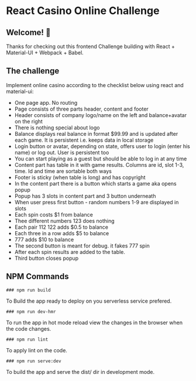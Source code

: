 # React Casino Online Challenge


## Welcome! 👋

Thanks for checking out this frontend Challenge building with React + Material-UI + Webpack + Babel.


## The challenge

Implement online casino according to the checklist below using react and material-ui:

- One page app. No routing
- Page consists of three parts header, content and footer
- Header consists of company logo/name on the left and balance+avatar on the right
- There is nothing special about logo
- Balance displays real balance in format $99.99 and is updated after each game. It is persistent i.e. keeps data in local storage
- Login button or avatar, depending on state, offers user to login (enter his name) or log out. User is persistent too
- You can start playing as a guest but should be able to log in at any time
- Content part has table in it with game results. Columns are id, slot 1-3, time. Id and time are sortable both ways
- Footer is sticky (when table is long) and has copyright
- In the content part there is a button which starts a game aka opens popup
- Popup has 3 slots in content part and 3 button underneath
- When user press first button - random numbers 1-9 are displayed in slots
- Each spin costs $1 from balance
- Thee different numbers 123 does nothing
- Each pair 112 122 adds $0.5 to balance
- Each three in a row adds $5 to balance
- 777 adds $10 to balance
- The second button is meant for debug. it fakes 777 spin
- After each spin results are added to the table.
- Third button closes popup


## NPM Commands

```
### npm run build
```
To Build the app ready to deploy on you serverless service prefered.

```
### npm run dev-hmr
```
To run the app in hot mode reload view the changes in the browser when the code changes.

```
### npm run lint
```
To apply lint on the code.

```
### npm run serve:dev
```
To build the app and serve the dist/ dir in development mode.


